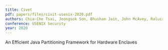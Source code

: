 ```yaml
---
title: Civet
pdf: papers/files/civit-usenix-2020.pdf
authors: Chia-Che Tsai, Jeongsok Son, Bhushan Jain, John McAvey, Raluca Ada Popa, Donald E. Porter
conference: USENIX Security
year: 2020
---
```


An Efficient Java Partitioning Framework for Hardware Enclaves